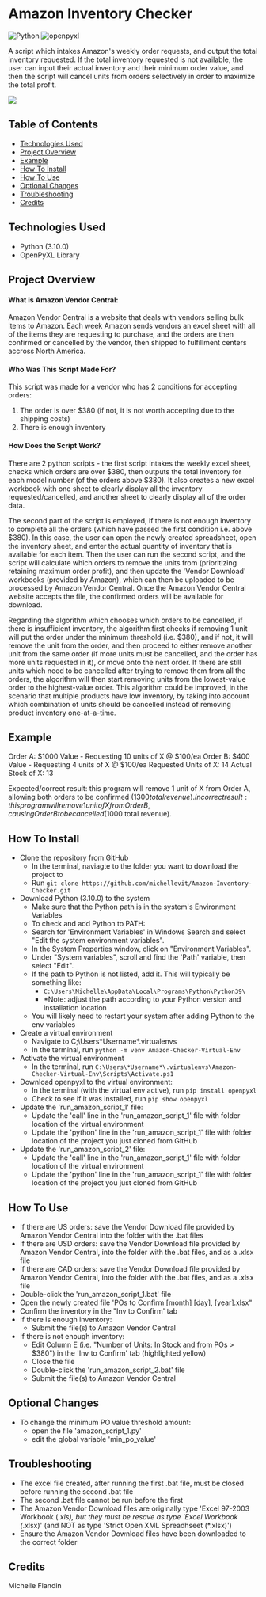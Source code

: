 # Amazon Inventory Checker

![Python](https://img.shields.io/badge/Python-3.10-f7dd68.svg)
![openpyxl](https://img.shields.io/badge/OpenPyXL-3.0.9-206e47.svg)

A script which intakes Amazon's weekly order requests, and output the total inventory requested. If the total inventory requested is not available, the user can input their actual inventory and their minimum order value, and then the script will cancel units from orders selectively in order to maximize the total profit.


<a href="https://youtu.be/lD-wTry930w?si=mQKalJ-FNDY_Rot3" target="_blank"><img src="https://img.shields.io/badge/YouTube-Demo-red?style=for-the-badge&logo=youtube"></a>


## Table of Contents
- [Technologies Used](#technologies-used)
- [Project Overview](#project-overview)
- [Example](#example)
- [How To Install](#how-to-install)
- [How To Use](#how-to-use)
- [Optional Changes](#optional-changes)
- [Troubleshooting](#troubleshooting)
- [Credits](#credits)


## Technologies Used<a name="technologies-used"></a>
- Python (3.10.0)
- OpenPyXL Library


## Project Overview<a name="project-overview"></a>
#### What is Amazon Vendor Central: 
Amazon Vendor Central is a website that deals with vendors selling bulk items to Amazon. Each week Amazon sends vendors an excel sheet with all of the items they are requesting to purchase, and the orders are then confirmed or cancelled by the vendor, then shipped to fulfillment centers accross North America.

#### Who Was This Script Made For?
This script was made for a vendor who has 2 conditions for accepting orders: 
1) The order is over $380 (if not, it is not worth accepting due to the shipping costs)
2) There is enough inventory

#### How Does the Script Work?
There are 2 python scripts - the first script intakes the weekly excel sheet, checks which orders are over $380, then outputs the total inventory for each model number (of the orders above $380). It also creates a new excel workbook with one sheet to clearly display all the inventory requested/cancelled, and another sheet to clearly display all of the order data.

The second part of the script is employed, if there is not enough inventory to complete all the orders (which have passed the first condition i.e. above $380). In this case, the user can open the newly created spreadsheet, open the inventory sheet, and enter the actual quantity of inventory that is available for each item. Then the user can run the second script, and the script will calculate which orders to remove the units from (prioritizing retaining maximum order profit), and then update the 'Vendor Download' workbooks (provided by Amazon), which can then be uploaded to be processed by Amazon Vendor Central. Once the Amazon Vendor Central website accepts the file, the confirmed orders will be available for download.

Regarding the algorithm which chooses which orders to be cancelled, if there is insufficient inventory, the algorithm first checks if removing 1 unit will put the order under the minimum threshold (i.e. $380), and if not, it will remove the unit from the order, and then proceed to either remove another unit from the same order (if more units must be cancelled, and the order has more units requested in it), or move onto the next order. If there are still units which need to be cancelled after trying to remove them from all the orders, the algorithm will then start removing units from the lowest-value order to the highest-value order. This algorithm could be improved, in the scenario that multiple products have low inventory, by taking into account which combination of units should be cancelled instead of removing product inventory one-at-a-time.


## Example<a name="example"></a>
Order A: $1000 Value - Requesting 10 units of X @ $100/ea
Order B: $400 Value - Requesting 4 units of X @ $100/ea
Requested Units of X: 14
Actual Stock of X: 13

Expected/correct result: this program will remove 1 unit of X from Order A, allowing both orders to be confirmed ($1300 total revenue).
Incorrect result: this program will remove 1 unit of X from Order B, causing Order B to be cancelled ($1000 total revenue). 


## How To Install<a name="how-to-install"></a>
- Clone the repository from GitHub
  - In the terminal, naviagte to the folder you want to download the project to
  - Run `git clone https://github.com/michellevit/Amazon-Inventory-Checker.git`
- Download Python (3.10.0) to the system
  - Make sure that the Python path is in the system's Environment Variables
  - To check and add Python to PATH:
  - Search for 'Environment Variables' in Windows Search and select "Edit the system environment variables".
  - In the System Properties window, click on "Environment Variables".
  - Under "System variables", scroll and find the 'Path' variable, then select "Edit".
  - If the path to Python is not listed, add it. This will typically be something like:
    - `C:\Users\Michelle\AppData\Local\Programs\Python\Python39\` 
    - *Note: adjust the path according to your Python version and installation location
  - You will likely need to restart your system after adding Python to the env variables
- Create a virtual environment
  - Navigate to C;\Users\*Username*\.virtualenvs
  - In the terminal, run `python -m venv Amazon-Checker-Virtual-Env`
- Activate the virtual environment
  - In the terminal, run `C:\Users\*Username*\.virtualenvs\Amazon-Checker-Virtual-Env\Scripts\Activate.ps1`
- Download openpyxl to the virtual environment: 
  - In the terminal (with the virtual env active), run `pip install openpyxl`
  - Check to see if it was installed, run `pip show openpyxl`
- Update the 'run_amazon_script_1' file:
  - Update the 'call' line in the 'run_amazon_script_1' file with folder location of the virtual environment
  - Update the 'python' line in the 'run_amazon_script_1' file with folder location of the project you just cloned from GitHub
- Update the 'run_amazon_script_2' file:
  - Update the 'call' line in the 'run_amazon_script_1' file with folder location of the virtual environment
  - Update the 'python' line in the 'run_amazon_script_1' file with folder location of the project you just cloned from GitHub


## How To Use<a name="how-to-use"></a>
- If there are US orders: save the Vendor Download file provided by Amazon Vendor Central into the folder with the .bat files
- If there are USD orders: save the Vendor Download file provided by Amazon Vendor Central, into the folder with the .bat files, and as a .xlsx file
- If there are CAD orders: save the Vendor Download file provided by Amazon Vendor Central, into the folder with the .bat files, and as a .xlsx file
- Double-click the 'run_amazon_script_1.bat' file
- Open the newly created file 'POs to Confirm [month] [day], [year].xlsx"
- Confirm the inventory in the "Inv to Confirm' tab
- If there is enough inventory:
  - Submit the file(s) to Amazon Vendor Central
- If there is not enough inventory: 
  - Edit Column E (i.e. "Number of Units: In Stock and from POs > $380") in the 'Inv to Confirm' tab (highlighted yellow)
  - Close the file
  - Double-click the 'run_amazon_script_2.bat' file
  - Submit the file(s) to Amazon Vendor Central


## Optional Changes<a name="optional-changes"></a>
- To change the minimum PO value threshold amount: 
  - open the file 'amazon_script_1.py'
  - edit the global variable 'min_po_value'


## Troubleshooting<a name="troubleshooting"></a>
- The excel file created, after running the first .bat file, must be closed before running the second .bat file
- The second .bat file cannot be run before the first
- The Amazon Vendor Download files are originally type 'Excel 97-2003 Workbook (*.xls), but they must be resave as type 'Excel Workbook (*.xlsx)' (and NOT as type 'Strict Open XML Spreadhseet (*.xlsx)')
- Ensure the Amazon Vendor Download files have been downloaded to the correct folder


## Credits<a name="credits"></a>
Michelle Flandin